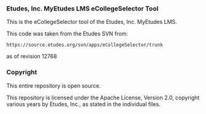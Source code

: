 ### Etudes, Inc. MyEtudes LMS eCollegeSelector Tool

This is the eCollegeSelector tool of the Etudes, Inc. MyEtudes LMS.

This code was taken from the Etudes SVN from:

```https://source.etudes.org/svn/apps/eCollegeSelector/trunk```

as of revision 12768

### Copyright

This entire repository is open source.

This repository is licensed under the Apache License, Version 2.0, copyright various years by Etudes, Inc., as stated in the individual files.
